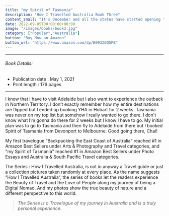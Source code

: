 ```yaml
---
title: "my Spirit of Tasmania"
description: "How I Travelled Australia Book Three"
content_small: "It's December and all the states have started opening the borders. Although my initial plan was to stay in the Blue Mountains for a week or two to learn abseiling or move to the coast to learn open water diving, I stumbled upon the idea that I can actually move out of state for a month. Since my roommate could not confirm the plans for our road trip to Adelaide, I have once again got the opportunity to go for a solo trip. Only this time, I skipped planning at all."
date: 2022-09-05T00:00:00+00:00
image: "/images/books/book3.jpg"
category: ["Popular","Australia"]
button: "Buy Now on Amazon"
button_url: "https://www.amazon.com/dp/B093Z6QSPB"
---
```

-----

###### Book Details:

- Publication date : May 1, 2021
- Print length : 176 pages 

-----
 
I know that I have to visit Adelaide but I also want to experience the outback in Northern Territory. I don’t exactly remember how my entire destinations are flipped but I ended up booking YHA in Hobart for 2 weeks. Tasmania was never on my top list but somehow I really wanted to go there. I don't know what I’m gonna do there for 2 weeks but I know I have to go. My initial plan was to go to Tasmania and then fly to Adelaide from there but I booked Spirit of Tasmania from Devonport to Melbourne. Good going there, Chai!

My first travelogue “Backpacking the East Coast of Australia” reached #1 in Amazon Best Sellers under Arts & Photography and Travel categories, and "my Spirit of Tasmania" reached #1 in Amazon Best Sellers under Photo Essays and Australia & South Pacific Travel categories.

The Series : How I Travelled Australia, is not in anyway a Travel guide or just a collection pictures taken randomly at every place. As the name suggests “How I Travelled Australia“, the series of books let the readers experience the Beauty of Travel and the Love of People along my journey of being a Digital Nomad. And my photos show the true beauty of nature and a different perspective to this world.

> *The Series is a Travelogue of my journey in Australia and is a truly personal experience.*